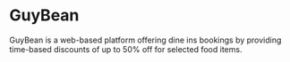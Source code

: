 # GuyBean

GuyBean is a web-based platform offering dine ins bookings by providing time-based discounts of up to 50% off for selected food items.